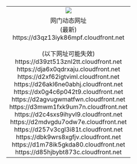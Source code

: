 ﻿<table>
  <tr></tr>
  <tr><td colspan=2 align=center><img src="https://d3qz13iyk86mpf.cloudfront.net/Up/oGate.jpg" /></td></tr>
  <tr><td colspan=2 align=center>网门动态网址<br/>(最新)
<br>https://d3qz13iyk86mpf.cloudfront.net
<br/><br/>(以下网址可能失效)
<br>https://d39zt513znl2tt.cloudfront.net
<br>https://dja6x0qdrxaju.cloudfront.net
<br>https://d2xf62igtviml.cloudfront.net
<br>https://d26akl6ne0abhj.cloudfront.net
<br>https://dx0g4c6p042t9.cloudfront.net
<br>https://d2agvugwmatfwn.cloudfront.net
<br>https://d3mwm1fxk9um7n.cloudfront.net
<br>https://d2c4sxs9ihyvl9.cloudfront.net
<br>https://d2mdvgdu7odw7e.cloudfront.net
<br>https://d257v3cgl3i81t.cloudfront.net
<br>https://dbk9wrs8xgfjv.cloudfront.net
<br>https://d1m78ik5gkda80.cloudfront.net
<br>https://d85hjbybt873c.cloudfront.net
    </td>
  </tr>
</table>
